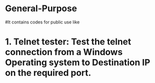# General-Purpose
#It contains codes for public use like 
 # 1. Telnet tester: Test the telnet connection from a Windows Operating system to Destination IP on the required port.
